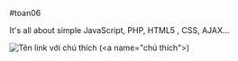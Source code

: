 #toan06

It's all about simple JavaScript, PHP, HTML5 , CSS, AJAX...



![Tên link với chú thích](https://google.com "chú thích") (&lt;a name="chú thích"&gt;)
